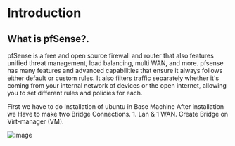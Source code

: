 # Introduction
## What is pfSense?.
pfSense is a free and open source firewall and router that also features unified threat management, load balancing, multi WAN, and more.
pfsense has many features and advanced capabilities that ensure it always follows either default or custom rules. It also filters traffic separately whether it's coming from your internal network of devices or the open internet, allowing you to set different rules and policies for each.


First we have to do Installation of ubuntu in Base Machine
After installation we Have to make two Bridge Connections. 1. Lan & 1 WAN. 
Create Bridge on Virt-manager (VM).

![image](https://github.com/HarikeshChourasiya/HarikeshChourasiya/assets/168734670/6bac754e-a08b-40ad-9ccf-852b25109048)






